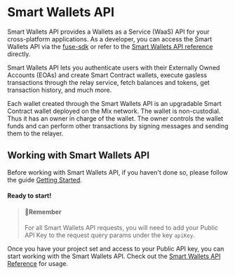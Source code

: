 # Smart Wallets API

Smart Wallets API provides a Wallets as a Service (WaaS) API for your cross-platform applications. As a developer, you can access the Smart Wallets API via the [fuse-sdk](../fuse-sdk/ "mention") or refer to the [Smart Wallets API reference](https://api-docs.fuse.io/reference/post\_api-v1-smart-wallets-auth) directly.&#x20;

Smart Wallets API lets you authenticate users with their Externally Owned Accounts (EOAs) and create Smart Contract wallets, execute gasless transactions through the relay service, fetch balances and tokens, get transaction history, and much more.

Each wallet created through the Smart Wallets API is an upgradable Smart Contract wallet deployed on the Mix network. The wallet is non-custodial. Thus it has an owner in charge of the wallet. The owner controls the wallet funds and can perform other transactions by signing messages and sending them to the relayer.

## Working with Smart Wallets API

Before working with Smart Wallets API, if you haven't done so, please follow the guide [Getting Started](../fuse-sdk/getting-started.md).

#### Ready to start!

> #### 📘Remember
>
> For all Smart Wallets API requests, you will need to add your Public API Key to the request query params under the key `apiKey`.

Once you have your project set and access to your Public API key, you can start working with the Smart Wallets API. Check out the [Smart Wallets API Reference](https://api-docs.fuse.io/reference/post\_api-v1-smart-wallets-auth) for usage.

